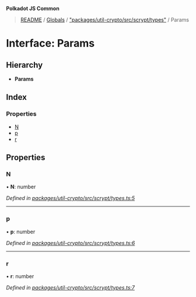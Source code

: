 **Polkadot JS Common**

> [README](../README.md) / [Globals](../globals.md) / ["packages/util-crypto/src/scrypt/types"](../modules/_packages_util_crypto_src_scrypt_types_.md) / Params

# Interface: Params

## Hierarchy

* **Params**

## Index

### Properties

* [N](_packages_util_crypto_src_scrypt_types_.params.md#n)
* [p](_packages_util_crypto_src_scrypt_types_.params.md#p)
* [r](_packages_util_crypto_src_scrypt_types_.params.md#r)

## Properties

### N

•  **N**: number

*Defined in [packages/util-crypto/src/scrypt/types.ts:5](https://github.com/polkadot-js/common/blob/13ae8665/packages/util-crypto/src/scrypt/types.ts#L5)*

___

### p

•  **p**: number

*Defined in [packages/util-crypto/src/scrypt/types.ts:6](https://github.com/polkadot-js/common/blob/13ae8665/packages/util-crypto/src/scrypt/types.ts#L6)*

___

### r

•  **r**: number

*Defined in [packages/util-crypto/src/scrypt/types.ts:7](https://github.com/polkadot-js/common/blob/13ae8665/packages/util-crypto/src/scrypt/types.ts#L7)*

